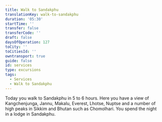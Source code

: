 ```yaml
---
title: Walk to Sandakphu
translationKey: walk-to-sandakphu
duration: '05:30'
startTime: ''
transfer: false
transferCode: ''
draft: false
daysOfOperation: 127
toCity: ''
toCitiesId: ''
owntransport: true
guide: false
id: services
type: excursions
tags:
  - Services
  - Walk to Sandakphu
---
```

Today you walk to Sandakphu in 5 to 6 hours. Here you have a view of Kangchenjunga, Jannu, Makalu, Everest, Lhotse, Nuptse and a number of high peaks in Sikkim and Bhutan such as Chomolhari. You spend the night in a lodge in Sandakphu.
